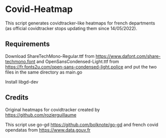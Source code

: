 # Covid-Heatmap

This script generates covidtracker-like heatmaps for french departments (as official covidtracker stops updating them since 14/05/2022).


## Requirements

Download ShareTechMono-Regular.ttf from https://www.dafont.com/share-techmono.font and OpenSansCondensed-Light.ttf from
https://fr.fonts2u.com/open-sans-condensed-light.police and put the two files in the same directory as main.go

Install libgd-dev

## Credits
Original heatmaps for covidtracker created by https://github.com/rozierguillaume

This script use go-gd https://github.com/bolknote/go-gd
and french covid opendatas from  https://www.data.gouv.fr
